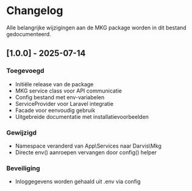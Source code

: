 # Changelog

Alle belangrijke wijzigingen aan de MKG package worden in dit bestand gedocumenteerd.

## [1.0.0] - 2025-07-14

### Toegevoegd
- Initiële release van de package
- MKG service class voor API communicatie
- Config bestand met env-variabelen
- ServiceProvider voor Laravel integratie
- Facade voor eenvoudig gebruik
- Uitgebreide documentatie met installatievoorbeelden

### Gewijzigd
- Namespace veranderd van App\Services naar Darvis\Mkg
- Directe env() aanroepen vervangen door config() helper

### Beveiliging
- Inloggegevens worden gehaald uit .env via config
